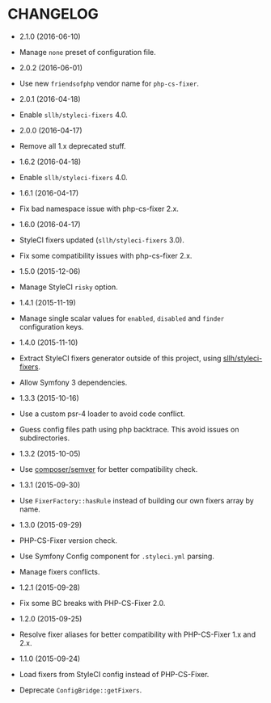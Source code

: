 # CHANGELOG

* 2.1.0 (2016-06-10)

 * Manage `none` preset of configuration file.

* 2.0.2 (2016-06-01)

 * Use new `friendsofphp` vendor name for `php-cs-fixer`.

* 2.0.1 (2016-04-18)

 * Enable `sllh/styleci-fixers` 4.0.

* 2.0.0 (2016-04-17)

 * Remove all 1.x deprecated stuff.

* 1.6.2 (2016-04-18)

 * Enable `sllh/styleci-fixers` 4.0.

* 1.6.1 (2016-04-17)

 * Fix bad namespace issue with php-cs-fixer 2.x.

* 1.6.0 (2016-04-17)

 * StyleCI fixers updated (`sllh/styleci-fixers` 3.0).
 * Fix some compatibility issues with php-cs-fixer 2.x.

* 1.5.0 (2015-12-06)

 * Manage StyleCI `risky` option.

* 1.4.1 (2015-11-19)

 * Manage single scalar values for `enabled`, `disabled` and `finder` configuration keys.

* 1.4.0 (2015-11-10)

 * Extract StyleCI fixers generator outside of this project,
 using [sllh/styleci-fixers](https://github.com/Soullivaneuh/styleci-fixers).
 * Allow Symfony 3 dependencies.

* 1.3.3 (2015-10-16)

 * Use a custom psr-4 loader to avoid code conflict.
 * Guess config files path using php backtrace. This avoid issues on subdirectories.

* 1.3.2 (2015-10-05)

 * Use [composer/semver](https://packagist.org/packages/composer/semver) for better compatibility check.

* 1.3.1 (2015-09-30)

 * Use `FixerFactory::hasRule` instead of building our own fixers array by name.

* 1.3.0 (2015-09-29)

 * PHP-CS-Fixer version check.
 * Use Symfony Config component for `.styleci.yml` parsing.
 * Manage fixers conflicts.

* 1.2.1 (2015-09-28)

 * Fix some BC breaks with PHP-CS-Fixer 2.0.

* 1.2.0 (2015-09-25)

 * Resolve fixer aliases for better compatibility with PHP-CS-Fixer 1.x and 2.x.

* 1.1.0 (2015-09-24)

 * Load fixers from StyleCI config instead of PHP-CS-Fixer.
 * Deprecate `ConfigBridge::getFixers`.
